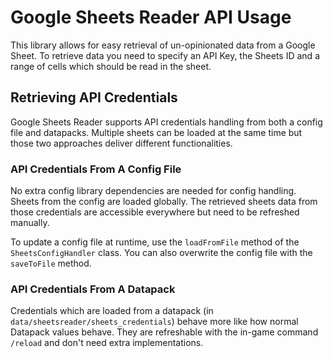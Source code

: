 
# Google Sheets Reader API Usage

This library allows for easy retrieval of un-opinionated data from a Google Sheet.
To retrieve data you need to specify an API Key, the Sheets ID and a range of cells
which should be read in the sheet.

## Retrieving API Credentials

Google Sheets Reader supports API credentials handling from both a config file and datapacks.
Multiple sheets can be loaded at the same time but those two approaches deliver different functionalities.

### API Credentials From A Config File

No extra config library dependencies are needed for config handling.
Sheets from the config are loaded globally. The retrieved sheets data from those credentials are accessible everywhere
but need to be refreshed manually.

To update a config file at runtime, use the `loadFromFile` method of the `SheetsConfigHandler` class.
You can also overwrite the config file with the `saveToFile` method.

### API Credentials From A Datapack

Credentials which are loaded from a datapack (in `data/sheetsreader/sheets_credentials`) behave more like how normal
Datapack values behave. They are refreshable with the in-game command `/reload` and don't need extra implementations.